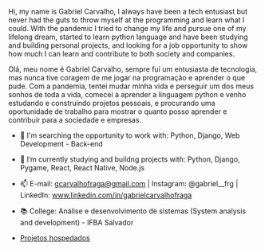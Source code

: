 Hi, my name is Gabriel Carvalho, I always have been a tech entusiast but never had the guts to throw myself at the programming and learn what I could.
With the pandemic I tried to change my life and pursue one of my lifelong dream, started to learn python language and have been studying and building personal projects, and looking for a job opportunity to show how much I can learn and contribute to both society and companies.

Olá, meu nome é Gabriel Carvalho, sempre fui um entusiasta de tecnologia, mas nunca tive coragem de me jogar na programação e aprender o que pude. Com a pandemia, tentei mudar minha vida e perseguir um dos meus sonhos de toda a vida, comecei a aprender a linguagem python e venho estudando e construindo projetos pessoais, e procurando uma oportunidade de trabalho para mostrar o quanto posso aprender e contribuir para a sociedade e empresas.

- 👀 I'm searching the opportunity to work with: Python, Django, Web Development - Back-end
- 🌱 I’m currently studying and buildng projects with: Python, Django, Pygame, React, React Native, Node.js
- 📫 E-mail: gcarvalhofraga@gmail.com | Instagram: @gabriel__frg | LinkedIn: www.linkedin.com/in/gabrielcarvalhofraga
- 📚 College: Análise e desenvolvimento de sistemas (System analysis and development) - IFBA Salvador

- [Projetos hospedados](https://linktr.ee/gabriel__c)
